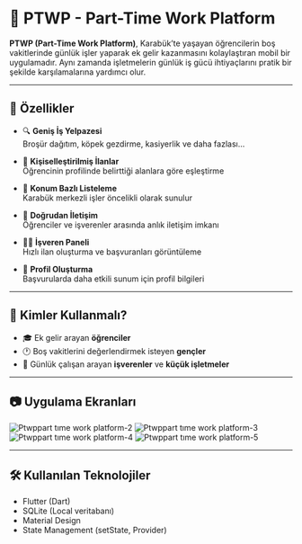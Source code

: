 # 📱 PTWP - Part-Time Work Platform

**PTWP (Part-Time Work Platform)**, Karabük’te yaşayan öğrencilerin boş vakitlerinde günlük işler yaparak ek gelir kazanmasını kolaylaştıran mobil bir uygulamadır. Aynı zamanda işletmelerin günlük iş gücü ihtiyaçlarını pratik bir şekilde karşılamalarına yardımcı olur.

---

## 🚀 Özellikler

- 🔍 **Geniş İş Yelpazesi**  
  Broşür dağıtım, köpek gezdirme, kasiyerlik ve daha fazlası...

- 🎯 **Kişiselleştirilmiş İlanlar**  
  Öğrencinin profilinde belirttiği alanlara göre eşleştirme

- 📍 **Konum Bazlı Listeleme**  
  Karabük merkezli işler öncelikli olarak sunulur

- 💬 **Doğrudan İletişim**  
  Öğrenciler ve işverenler arasında anlık iletişim imkanı

- 🧑‍💼 **İşveren Paneli**  
  Hızlı ilan oluşturma ve başvuranları görüntüleme

- 📝 **Profil Oluşturma**  
  Başvurularda daha etkili sunum için profil bilgileri

---

## 👥 Kimler Kullanmalı?

- 🎓 Ek gelir arayan **öğrenciler**
- 🕐 Boş vakitlerini değerlendirmek isteyen **gençler**
- 🏢 Günlük çalışan arayan **işverenler** ve **küçük işletmeler**

---

## 📷 Uygulama Ekranları


![Ptwppart tıme work platform-2](https://github.com/user-attachments/assets/3cbb33f8-2d42-43ee-a312-464ed58d15be)
![Ptwppart tıme work platform-3](https://github.com/user-attachments/assets/b87c057a-611a-4d9e-9f55-5fa016250188)
![Ptwppart tıme work platform-4](https://github.com/user-attachments/assets/e230a7a6-3399-44ae-8be6-bc60357955de)
![Ptwppart tıme work platform-5](https://github.com/user-attachments/assets/798363f2-d942-4a39-b84b-846be23f2298)

---

## 🛠️ Kullanılan Teknolojiler

- Flutter (Dart)
- SQLite (Local veritabanı)
- Material Design
- State Management (setState, Provider)

